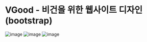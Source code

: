 # VGood - 비건을 위한 웹사이트 디자인 (bootstrap)
![image](https://user-images.githubusercontent.com/65601654/117931493-3692d680-b33a-11eb-9956-a0cfc1f9ff29.png)
![image](https://user-images.githubusercontent.com/65601654/117931612-57f3c280-b33a-11eb-8431-20a409cfeb9b.png)
![image](https://user-images.githubusercontent.com/65601654/117932243-16174c00-b33b-11eb-97dd-7e201668ff31.png)

